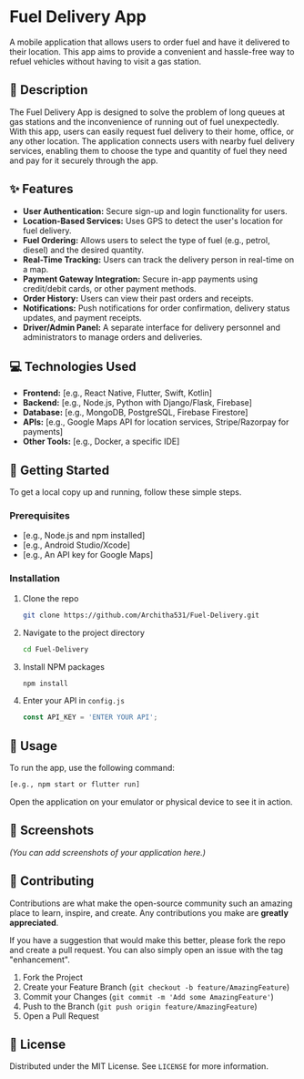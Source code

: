 

# Fuel Delivery App

A mobile application that allows users to order fuel and have it delivered to their location. This app aims to provide a convenient and hassle-free way to refuel vehicles without having to visit a gas station.

## 📜 Description

The Fuel Delivery App is designed to solve the problem of long queues at gas stations and the inconvenience of running out of fuel unexpectedly. With this app, users can easily request fuel delivery to their home, office, or any other location. The application connects users with nearby fuel delivery services, enabling them to choose the type and quantity of fuel they need and pay for it securely through the app.

## ✨ Features

  * **User Authentication:** Secure sign-up and login functionality for users.
  * **Location-Based Services:** Uses GPS to detect the user's location for fuel delivery.
  * **Fuel Ordering:** Allows users to select the type of fuel (e.g., petrol, diesel) and the desired quantity.
  * **Real-Time Tracking:** Users can track the delivery person in real-time on a map.
  * **Payment Gateway Integration:** Secure in-app payments using credit/debit cards, or other payment methods.
  * **Order History:** Users can view their past orders and receipts.
  * **Notifications:** Push notifications for order confirmation, delivery status updates, and payment receipts.
  * **Driver/Admin Panel:** A separate interface for delivery personnel and administrators to manage orders and deliveries.

## 💻 Technologies Used

  * **Frontend:** [e.g., React Native, Flutter, Swift, Kotlin]
  * **Backend:** [e.g., Node.js, Python with Django/Flask, Firebase]
  * **Database:** [e.g., MongoDB, PostgreSQL, Firebase Firestore]
  * **APIs:** [e.g., Google Maps API for location services, Stripe/Razorpay for payments]
  * **Other Tools:** [e.g., Docker, a specific IDE]

## 🚀 Getting Started

To get a local copy up and running, follow these simple steps.

### Prerequisites

  * [e.g., Node.js and npm installed]
  * [e.g., Android Studio/Xcode]
  * [e.g., An API key for Google Maps]

### Installation

1.  Clone the repo
    ```sh
    git clone https://github.com/Architha531/Fuel-Delivery.git
    ```
2.  Navigate to the project directory
    ```sh
    cd Fuel-Delivery
    ```
3.  Install NPM packages
    ```sh
    npm install
    ```
4.  Enter your API in `config.js`
    ```js
    const API_KEY = 'ENTER YOUR API';
    ```

## 🏃 Usage

To run the app, use the following command:

```sh
[e.g., npm start or flutter run]
```

Open the application on your emulator or physical device to see it in action.

## 📸 Screenshots

*(You can add screenshots of your application here.)*

## 🤝 Contributing

Contributions are what make the open-source community such an amazing place to learn, inspire, and create. Any contributions you make are **greatly appreciated**.

If you have a suggestion that would make this better, please fork the repo and create a pull request. You can also simply open an issue with the tag "enhancement".

1.  Fork the Project
2.  Create your Feature Branch (`git checkout -b feature/AmazingFeature`)
3.  Commit your Changes (`git commit -m 'Add some AmazingFeature'`)
4.  Push to the Branch (`git push origin feature/AmazingFeature`)
5.  Open a Pull Request

## 📄 License

Distributed under the MIT License. See `LICENSE` for more information.

